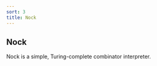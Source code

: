 ```yaml
---
sort: 3
title: Nock
---
```


## Nock

Nock is a simple, Turing-complete combinator interpreter.

<list src="."></list>
